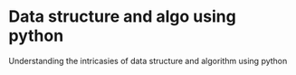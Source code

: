 # Data structure and algo using python

Understanding the intricasies of data structure and algorithm using python
